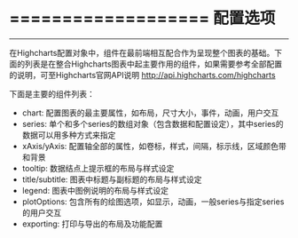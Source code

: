 ===================
配置选项
====================
-----------------------------------
在Highcharts配置对象中，组件在最前端相互配合作为呈现整个图表的基础。下面的列表是在整合Highcharts图表中起主要作用的组件，如果需要参考全部配置的说明，可至Highcharts官网API说明 http://api.highcharts.com/highcharts
  
下面是主要的组件列表：

+ chart: 配置图表的最主要属性，如布局，尺寸大小，事件，动画，用户交互
+ series: 单个和多个series的数组对象（包含数据和配置设定），其中series的数据可以用多种方式来指定
+ xAxis/yAxis: 配置轴全部的属性，如卷标，样式，间隔，标示线，区域颜色带和背景
+ tooltip: 数据结点上提示框的布局与样式设定
+ title/subtitle: 图表中标题与副标题的布局与样式设定
+ legend: 图表中图例说明的布局与样式设定
+ plotOptions: 包含所有的绘图选项，如显示，动画，一般series与指定series的用户交互
+ exporting: 打印与导出的布局及功能配置
